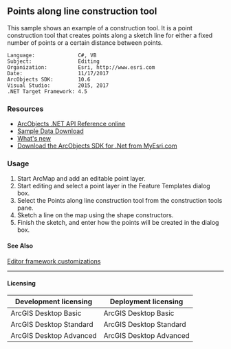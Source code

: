 ## Points along line construction tool

This sample shows an example of a construction tool. It is a point construction tool that creates points along a sketch line for either a fixed number of points or a certain distance between points.  


<!-- TODO: Fill this section below with metadata about this sample-->
```
Language:              C#, VB
Subject:               Editing
Organization:          Esri, http://www.esri.com
Date:                  11/17/2017
ArcObjects SDK:        10.6
Visual Studio:         2015, 2017
.NET Target Framework: 4.5
```

### Resources

* [ArcObjects .NET API Reference online](http://desktop.arcgis.com/en/arcobjects/latest/net/webframe.htm)  
* [Sample Data Download](../../releases)  
* [What's new](http://desktop.arcgis.com/en/arcobjects/latest/net/webframe.htm#05247c04-bfd9-4e36-ae09-bc6e833c3b14.htm)  
* [Download the ArcObjects SDK for .Net from MyEsri.com](https://my.esri.com/)  

### Usage
1. Start ArcMap and add an editable point layer.  
1. Start editing and select a point layer in the Feature Templates dialog box.  
1. Select the Points along line construction tool from the construction tools pane.  
1. Sketch a line on the map using the shape constructors.  
1. Finish the sketch, and enter how the points will be created in the dialog box.  







#### See Also  
[Editor framework customizations](http://desktop.arcgis.com/search/?q=Editor%20framework%20customizations&p=0&language=en&product=arcobjects-sdk-dotnet&version=&n=15&collection=help)  


---------------------------------

#### Licensing  
| Development licensing | Deployment licensing | 
| ------------- | ------------- | 
| ArcGIS Desktop Basic | ArcGIS Desktop Basic |  
| ArcGIS Desktop Standard | ArcGIS Desktop Standard |  
| ArcGIS Desktop Advanced | ArcGIS Desktop Advanced |  


